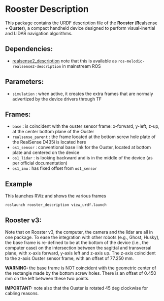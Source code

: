 # Rooster Description
This package contains the URDF description file of the **Ro**o**ster** (**R**ealsense + **O**u**ster**), a compact
handheld device designed to perform visual-inertial and LIDAR navigation algorithms.

## Dependencies:
 - [realsense2_description](https://github.com/IntelRealSense/realsense-ros/tree/development/realsense2_description)
   note that this is available as `ros-melodic-realsense2-description` in mainstream ROS

## Parameters:
 - `simulation` : when active, it creates the extra frames that are normaly advertized by the device drivers through TF

## Frames:
 - `base` : is coincident with the ouster sensor frame: x-forward, y-left, z-up, at the center bottom plane of the Ouster
 - `realsense_parent` : the frame located at the bottom screw hole plate of the RealSense D435i is located here
 - `os1_sensor` : conventional base link for the Ouster, located at bottom plate and centered on the device
 - `os1_lidar` : is looking backward and is in the middle of the device (as per official documentation)
 - `os1_imu` : has fixed offset from `os1_sensor`

## Example
This launches RViz and shows the various frames
```
roslaunch rooster_description view_urdf.launch
```

## Rooster v3:
Note that on Rooster v3, the computer, the camera and the lidar are all in one package. To ease the integration with other 
robots (e.g., Ghost, Husky), the base frame is re-defined to be at the bottom of the device (i.e., the computer case) 
on the intersection between the sagittal and transversal plane, with x-axis forward, y-axis left and z-axis up.
The z-axis coincident to the z-axis Ouster sensor frame, with an offset of 77.250 mm.

**WARNING:** the base frame is NOT coincident with the geometric center of the rectangle made by the bottom screw holes.
There is an offset of 0.450 mm on the left between these two points.

**IMPORTANT:** note also that the Ouster is rotated 45 deg clockwise for cabling reasons.




